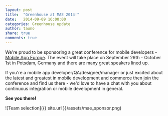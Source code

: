 ```yaml
---
layout: post
title:  "Greenhouse at MAE 2014!"
date:   2014-09-09 16:00:00
categories: Greenhouse update
author: tauno
share: true
comments: true
---
```


We're proud to be sponsoring a great conference for mobile developers - [Mobile App Europe][mae]. The event will take place on September 29th - October 1st in Potsdam, Germany and there are many great speakers [lined up][lineup].

If you're a mobile app developer/QA/designer/manager or just excited about the latest and greatest in mobile development and commerce then join the conference and find us there - we'd love to have a chat with you about continuous integration or mobile development in general. 

**See you there!**

![Team selection]({{ site.url }}/assets/mae_sponsor.png)

[mae]: http://mobileappeurope.com/
[lineup]: http://mobileappeurope.com/schedule/
